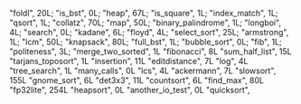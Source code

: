    "foldl", 20L;
   "is_bst", 0L;
   "heap", 67L;
   "is_square", 1L;
   "index_match", 1L;
   "qsort", 1L;
   "collatz", 70L;
   "map", 50L;
   "binary_palindrome", 1L;
   "longboi", 4L;
   "search", 0L;
   "kadane", 6L;
   "floyd", 4L;
   "select_sort", 25L;
   "armstrong", 1L;
   "lcm", 50L;
   "knapsack", 80L;
   "full_bst", 1L;
   "bubble_sort", 0L;
   "fib", 1L;
   "politeness", 3L;
   "merge_two_sorted", 1L
   "fibonacci", 8L
   "sum_half_list", 15L
   "tarjans_toposort", 1L
   "insertion", 11L
   "editdistance", 7L
   "log", 4L
   "tree_search", 1L
   "many_calls", 0L
   "lcs", 4L
   "ackermann", 7L
   "slowsort", 155L
   "gnome_sort", 6L
   "det3x3", 11L
   "countsort", 6L
   "find_max", 80L
   "fp32lite", 254L
   "heapsort", 0L
   "another_io_test", 0L
   "quicksort", 
